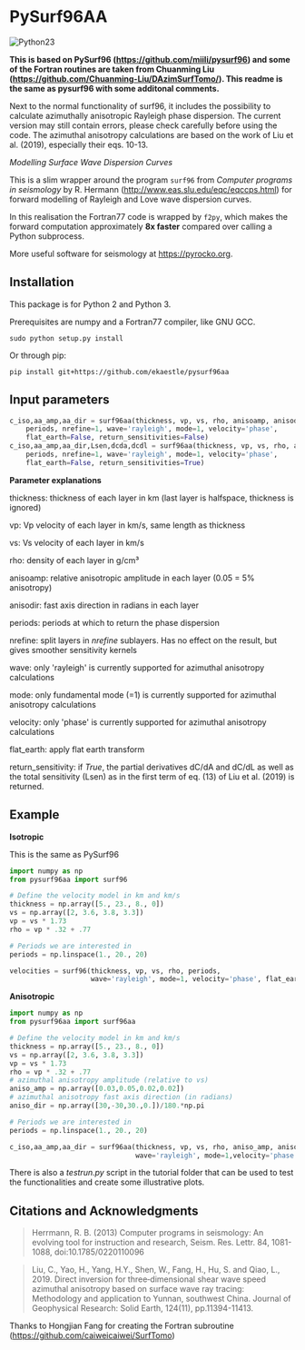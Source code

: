 # PySurf96AA
![Python23](https://img.shields.io/badge/python-2.7%20%7C%203.x-brightgreen.svg)

**This is based on PySurf96 (https://github.com/miili/pysurf96) and some of the Fortran routines are taken from Chuanming Liu (https://github.com/Chuanming-Liu/DAzimSurfTomo/). This readme is the same as pysurf96 with some additonal comments.**

Next to the normal functionality of surf96, it includes the possibility to calculate azimuthally anisotropic Rayleigh phase dispersion. The current version may still contain errors, please check carefully before using the code. The azimuthal anisotropy calculations are based on the work of Liu et al. (2019), especially their eqs. 10-13.

_Modelling Surface Wave Dispersion Curves_

This is a slim wrapper around the program `surf96` from _Computer programs in seismology_ by R. Hermann (http://www.eas.slu.edu/eqc/eqccps.html) for forward modelling of Rayleigh and Love wave dispersion curves.

In this realisation the Fortran77 code is wrapped by `f2py`, which makes the forward computation approximately **8x faster** compared over calling a Python subprocess.

More useful software for seismology at https://pyrocko.org.

## Installation

This package is for Python 2 and Python 3.

Prerequisites are numpy and a Fortran77 compiler, like GNU GCC.

```
sudo python setup.py install
```

Or through pip:

```
pip install git+https://github.com/ekaestle/pysurf96aa
```

## Input parameters

```python
c_iso,aa_amp,aa_dir = surf96aa(thickness, vp, vs, rho, anisoamp, anisodir, 
    periods, nrefine=1, wave='rayleigh', mode=1, velocity='phase',
    flat_earth=False, return_sensitivities=False)
c_iso,aa_amp,aa_dir,Lsen,dcda,dcdl = surf96aa(thickness, vp, vs, rho, anisoamp, anisodir,
    periods, nrefine=1, wave='rayleigh', mode=1, velocity='phase',
    flat_earth=False, return_sensitivities=True)
```
**Parameter explanations**

thickness: thickness of each layer in km (last layer is halfspace, thickness is ignored)

vp: Vp velocity of each layer in km/s, same length as thickness

vs: Vs velocity of each layer in km/s

rho: density of each layer in g/cm³

anisoamp: relative anisotropic amplitude in each layer (0.05 = 5% anisotropy)

anisodir: fast axis direction in radians in each layer

periods: periods at which to return the phase dispersion

nrefine: split layers in _nrefine_ sublayers. Has no effect on the result, but gives smoother sensitivity kernels

wave: only 'rayleigh' is currently supported for azimuthal anisotropy calculations

mode: only fundamental mode (=1) is currently supported for azimuthal anisotropy calculations

velocity: only 'phase' is currently supported for azimuthal anisotropy calculations

flat_earth: apply flat earth transform

return_sensitivity: if _True_, the partial derivatives dC/dA and dC/dL as well as the total sensitivity (Lsen) as in the first term of eq. (13) of Liu et al. (2019) is returned.


## Example

**Isotropic**

This is the same as PySurf96
```python
import numpy as np
from pysurf96aa import surf96

# Define the velocity model in km and km/s
thickness = np.array([5., 23., 8., 0])
vs = np.array([2, 3.6, 3.8, 3.3])
vp = vs * 1.73
rho = vp * .32 + .77

# Periods we are interested in
periods = np.linspace(1., 20., 20)

velocities = surf96(thickness, vp, vs, rho, periods,
                    wave='rayleigh', mode=1, velocity='phase', flat_earth=False)
```

**Anisotropic**
```python
import numpy as np
from pysurf96aa import surf96aa

# Define the velocity model in km and km/s
thickness = np.array([5., 23., 8., 0])
vs = np.array([2, 3.6, 3.8, 3.3])
vp = vs * 1.73
rho = vp * .32 + .77
# azimuthal anisotropy amplitude (relative to vs)
aniso_amp = np.array([0.03,0.05,0.02,0.02])
# azimuthal anisotropy fast axis direction (in radians)
aniso_dir = np.array([30,-30,30.,0.])/180.*np.pi

# Periods we are interested in
periods = np.linspace(1., 20., 20)

c_iso,aa_amp,aa_dir = surf96aa(thickness, vp, vs, rho, aniso_amp, aniso_dir, periods,
                               wave='rayleigh', mode=1,velocity='phase',flat_earth=False)

```

There is also a _testrun.py_ script in the tutorial folder that can be used to test the functionalities and create some illustrative plots.


## Citations and Acknowledgments

> Herrmann, R. B. (2013) Computer programs in seismology: An evolving tool for instruction and research, Seism. Res. Lettr. 84, 1081-1088, doi:10.1785/0220110096

> Liu, C., Yao, H., Yang, H.Y., Shen, W., Fang, H., Hu, S. and Qiao, L., 2019. Direct inversion for three‐dimensional shear wave speed azimuthal anisotropy based on surface wave ray tracing: Methodology and application to Yunnan, southwest China. Journal of Geophysical Research: Solid Earth, 124(11), pp.11394-11413.

Thanks to Hongjian Fang for creating the Fortran subroutine (https://github.com/caiweicaiwei/SurfTomo)

